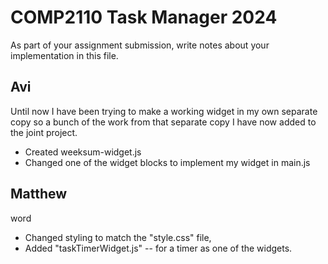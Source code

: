 # COMP2110 Task Manager 2024

As part of your assignment submission, write notes about your implementation
in this file.

## Avi
Until now I have been trying to make a working widget in my own separate copy so a bunch of the work from that separate copy I have now added to the joint project.
- Created weeksum-widget.js
- Changed one of the widget blocks to implement my widget in main.js


## Matthew
word
- Changed styling to match the "style.css" file,
- Added "taskTimerWidget.js" -- for a timer as one of the widgets.